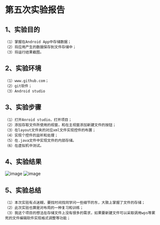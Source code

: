 # 第五次实验报告
## 1、实验目的
    （1）掌握在Android App中存储数据；
    （2）将应用产生的数据保存到文件存储中；
    （3）将运行结果截图。

## 2、实验环境
    （1）www.github.com；
    （2）git软件；
    （3）Android studio
    
## 3、实验步骤
    （1）打开Anroid studio，打开项目；
    （2）添加存取文件所使用的视窗，和在主视窗添加新建文件的按钮；
    （3）在layout文件夹的对应xml文件实现控件的布置；
    （4）实现个控件的监听和处理；
    （5）在.java文件中实现文件的内部存储。
    （6）在虚拟机中测试。
## 4、实验结果
![image](https://github.com/luoweihao752/android-labs-2018/blob/master/soft1606081301325/jietu/截图8.png)
![image](https://github.com/luoweihao752/android-labs-2018/blob/master/soft1606081301325/jietu/截图9.png)

## 5、实验总结
    （1）本次实验有点迷糊，要找时间找同学问一些细节的东，大致上掌握了文件的存储；
    （2）此次实验也算是对布局的一种复习和训练；
    （3）我这个项目的想法在存储文件上没有很多的需求，如果要新建文件可以采取调用wps等累死的文件编辑软件实现格式调整等功能；

